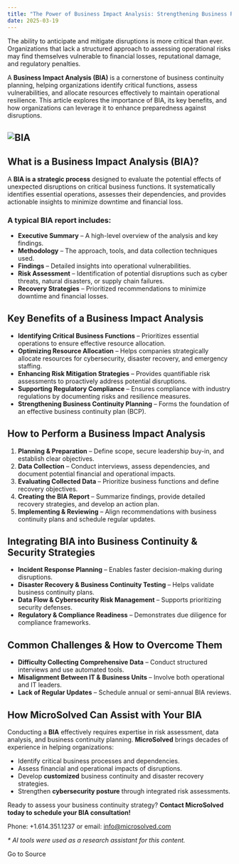 ```yaml
---
title: "The Power of Business Impact Analysis: Strengthening Business Resilience"
date: 2025-03-19
---
```


The ability to anticipate and mitigate disruptions is more critical than ever. Organizations that lack a structured approach to assessing operational risks may find themselves vulnerable to financial losses, reputational damage, and regulatory penalties.

A **Business Impact Analysis (BIA)** is a cornerstone of business continuity planning, helping organizations identify critical functions, assess vulnerabilities, and allocate resources effectively to maintain operational resilience. This article explores the importance of BIA, its key benefits, and how organizations can leverage it to enhance preparedness against disruptions.

## ![BIA](https://stateofsecurity.com/wp-content/uploads/2025/03/BIA.jpg "BIA.jpg")

## What is a Business Impact Analysis (BIA)?

A **BIA is a strategic process** designed to evaluate the potential effects of unexpected disruptions on critical business functions. It systematically identifies essential operations, assesses their dependencies, and provides actionable insights to minimize downtime and financial loss.

### A typical BIA report includes:

- **Executive Summary** – A high-level overview of the analysis and key findings.
- **Methodology** – The approach, tools, and data collection techniques used.
- **Findings** – Detailed insights into operational vulnerabilities.
- **Risk Assessment** – Identification of potential disruptions such as cyber threats, natural disasters, or supply chain failures.
- **Recovery Strategies** – Prioritized recommendations to minimize downtime and financial losses.

## Key Benefits of a Business Impact Analysis

- **Identifying Critical Business Functions** – Prioritizes essential operations to ensure effective resource allocation.
- **Optimizing Resource Allocation** – Helps companies strategically allocate resources for cybersecurity, disaster recovery, and emergency staffing.
- **Enhancing Risk Mitigation Strategies** – Provides quantifiable risk assessments to proactively address potential disruptions.
- **Supporting Regulatory Compliance** – Ensures compliance with industry regulations by documenting risks and resilience measures.
- **Strengthening Business Continuity Planning** – Forms the foundation of an effective business continuity plan (BCP).

## How to Perform a Business Impact Analysis

1. **Planning & Preparation** – Define scope, secure leadership buy-in, and establish clear objectives.
2. **Data Collection** – Conduct interviews, assess dependencies, and document potential financial and operational impacts.
3. **Evaluating Collected Data** – Prioritize business functions and define recovery objectives.
4. **Creating the BIA Report** – Summarize findings, provide detailed recovery strategies, and develop an action plan.
5. **Implementing & Reviewing** – Align recommendations with business continuity plans and schedule regular updates.

## Integrating BIA into Business Continuity & Security Strategies

- **Incident Response Planning** – Enables faster decision-making during disruptions.
- **Disaster Recovery & Business Continuity Testing** – Helps validate business continuity plans.
- **Data Flow & Cybersecurity Risk Management** – Supports prioritizing security defenses.
- **Regulatory & Compliance Readiness** – Demonstrates due diligence for compliance frameworks.

## Common Challenges & How to Overcome Them

- **Difficulty Collecting Comprehensive Data** – Conduct structured interviews and use automated tools.
- **Misalignment Between IT & Business Units** – Involve both operational and IT leaders.
- **Lack of Regular Updates** – Schedule annual or semi-annual BIA reviews.

## How MicroSolved Can Assist with Your BIA

Conducting a **BIA** effectively requires expertise in risk assessment, data analysis, and business continuity planning. **MicroSolved** brings decades of experience in helping organizations:

- Identify critical business processes and dependencies.
- Assess financial and operational impacts of disruptions.
- Develop **customized** business continuity and disaster recovery strategies.
- Strengthen **cybersecurity posture** through integrated risk assessments.

Ready to assess your business continuity strategy? **Contact MicroSolved today to schedule your BIA consultation!**

Phone: +1.614.351.1237 or email: info@microsolved.com

_\* AI tools were used as a research assistant for this content._

Go to Source
